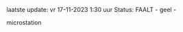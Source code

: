 laatste update: 
vr 17-11-2023  1:30   uur 
Status: FAALT - geel - 
<div class="service R">microstation</div>